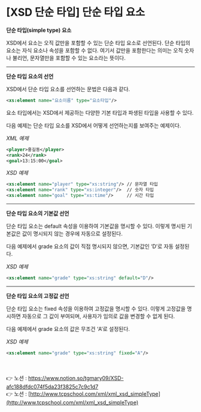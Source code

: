# [**XSD 단순 타입] 단순 타입 요소**

**단순 타입(simple type) 요소**

XSD에서 요소는 오직 값만을 포함할 수 있는 단순 타입 요소로 선언된다. 
단순 타입의 요소는 자식 요소나 속성을 포함할 수 없다. 
여기서 값만을 포함한다는 의미는 오직 숫자나 불리언, 문자열만을 포함할 수 있는 요소라는 뜻이다.

---

**단순 타입 요소의 선언**

XSD에서 단순 타입 요소를 선언하는 문법은 다음과 같다.

```xml
<xs:element name="요소이름" type="요소타입"/>
```

요소 타입에서는 XSD에서 제공하는 다양한 기본 타입과 파생된 타입을 사용할 수 있다.

다음 예제는 단순 타입 요소를 XSD에서 어떻게 선언하는지를 보여주는 예제이다.

*XML 예제*

```xml
<player>홍길동</player>
<rank>24</rank>
<goal>13:15:00</goal>
```

*XSD 예제*

```xml
<xs:element name="player" type="xs:string"/> // 문자열 타입
<xs:element name="rank" type="xs:integer"/>  // 숫자 타입
<xs:element name="goal" type="xs:time"/>     // 시간 타입
```

---

**단순 타입 요소의 기본값 선언**

단순 타입 요소는 default 속성을 이용하여 기본값을 명시할 수 있다.
이렇게 명시된 기본값은 값이 명시되지 않는 경우에 자동으로 설정된다.

다음 예제에서 grade 요소의 값이 직접 명시되지 않으면, 기본값인 ‘D’로 자동 설정된다.

*XSD 예제*

```xml
<xs:element name="grade" type="xs:string" default="D"/>
```

---

**단순 타입 요소의 고정값 선언**

단순 타입 요소는 fixed 속성을 이용하여 고정값을 명시할 수 있다.
이렇게 고정값을 명시하면 자동으로 그 값이 부여되며, 사용자가 임의로 값을 변경할 수 없게 된다.

다음 예제에서 grade 요소의 값은 무조건 ‘A’로 설정된다.

*XSD 예제*

```xml
<xs:element name="grade" type="xs:string" fixed="A"/>
```

<br><br>
👉 노션 : https://www.notion.so/tgmary09/XSD-afc188dfdc074f5da23f3825c7c9c1d7
<br>
 👉 노션 : [http://www.tcpschool.com/xml/xml_xsd_simpleType](http://www.tcpschool.com/xml/xml_xsd_simpleType)
